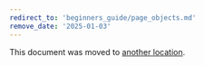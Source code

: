 ```yaml
---
redirect_to: 'beginners_guide/page_objects.md'
remove_date: '2025-01-03'
---
```

<!-- markdownlint-disable -->
This document was moved to [another location](beginners_guide/page_objects.md).

<!-- This redirect file can be deleted after <2025-01-03>. -->
<!-- Redirects that point to other docs in the same project expire in three months. -->
<!-- Redirects that point to docs in a different project or site (link is not relative and starts with `https:`) expire in one year. -->
<!-- Before deletion, see: https://docs.gitlab.com/ee/development/documentation/redirects.html -->

